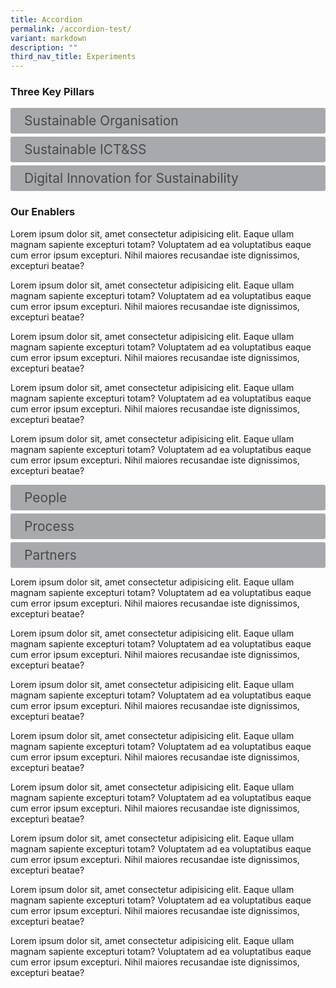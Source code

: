 ```yaml
---
title: Accordion
permalink: /accordion-test/
variant: markdown
description: ""
third_nav_title: Experiments
---
```

<style>
input {
display: none;
}

label {
	display: block;
	padding: 8px 22px;
	margin: 0 0 5px 0;
	cursor: pointor;
	background: #a7a9ac;
	border-radius: 3px;
	color: #484848;
	transition: ease .5s;
	font-size: 1.5em;
}
	
	label:hover {
	background: #B41E8E;
	color: #FFF;
}

.accordion-content {
padding: 10px 0px 30px 30px;
margin: 0 0 1px 0;
border-radius: 3px;
}

  

input + label + .accordion-content {
display: none;
}

  

input:checked + label + .accordion-content {
display: none;
}

  

input:checked + label + .accordion-content {
display: block;
}
</style>

  

### Three Key Pillars

  

<div>
<input id="title1" type="checkbox"><label for="title1">Sustainable Organisation</label>
<div class="accordion-content">
	<p>We prioritise ethical practices and sustainable operations in every aspect of our operations, where we actively reduce, reuse, recycle and remove any unnecessary wastage.</p>
</div>
<input id="title2" type="checkbox"><label for="title2">Sustainable ICT&amp;SS</label>
<div class="accordion-content">
	<p>We incorporate green practices and technologies into our hardware selection and software development approaches to provide more eco-conscious solutions.</p>
</div>
<input id="title3" type="checkbox"><label for="title3">Digital Innovation for Sustainability</label>
<div class="accordion-content">
<p>We empower the Singapore Government’s net zero journey with innovative digital solutions that make a positive impact on the environment.</p>
</div>
</div>


### Our Enablers&nbsp;

<p>Lorem ipsum dolor sit, amet consectetur adipisicing elit. Eaque ullam magnam sapiente excepturi totam? Voluptatem ad ea voluptatibus eaque cum error ipsum excepturi. Nihil maiores recusandae iste dignissimos, excepturi beatae?</p>
<p>Lorem ipsum dolor sit, amet consectetur adipisicing elit. Eaque ullam magnam sapiente excepturi totam? Voluptatem ad ea voluptatibus eaque cum error ipsum excepturi. Nihil maiores recusandae iste dignissimos, excepturi beatae?</p>
<p>Lorem ipsum dolor sit, amet consectetur adipisicing elit. Eaque ullam magnam sapiente excepturi totam? Voluptatem ad ea voluptatibus eaque cum error ipsum excepturi. Nihil maiores recusandae iste dignissimos, excepturi beatae?</p>
<p>Lorem ipsum dolor sit, amet consectetur adipisicing elit. Eaque ullam magnam sapiente excepturi totam? Voluptatem ad ea voluptatibus eaque cum error ipsum excepturi. Nihil maiores recusandae iste dignissimos, excepturi beatae?</p>
<p>Lorem ipsum dolor sit, amet consectetur adipisicing elit. Eaque ullam magnam sapiente excepturi totam? Voluptatem ad ea voluptatibus eaque cum error ipsum excepturi. Nihil maiores recusandae iste dignissimos, excepturi beatae?</p>

<div>
<input id="title4" type="checkbox"><label for="title4">People</label>
<div class="accordion-content">
<p>Empowering all GovTech Leaders and GovTechies to drive eco-conscious practices across business lines, consuming fewer resources, and fostering a sustainable culture.</p>
</div>
<input id="title5" type="checkbox"><label for="title5">Process</label>
<div class="accordion-content">
<p>Embedding sustainable standards, processes, and tools within the software development lifecycle to achieve sustainability by design while ensuring high service reliability and performance.</p>
</div>
<input id="title6" type="checkbox"><label for="title6">Partners</label>
<div class="accordion-content">
<p>Engaging and collaborating with suppliers, industry peers, public officers, and citizens to drive the innovation and adoption of sustainable technology solutions and approaches.</p>
</div>
</div>

<p>Lorem ipsum dolor sit, amet consectetur adipisicing elit. Eaque ullam magnam sapiente excepturi totam? Voluptatem ad ea voluptatibus eaque cum error ipsum excepturi. Nihil maiores recusandae iste dignissimos, excepturi beatae?</p>
<p>Lorem ipsum dolor sit, amet consectetur adipisicing elit. Eaque ullam magnam sapiente excepturi totam? Voluptatem ad ea voluptatibus eaque cum error ipsum excepturi. Nihil maiores recusandae iste dignissimos, excepturi beatae?</p>
<p>Lorem ipsum dolor sit, amet consectetur adipisicing elit. Eaque ullam magnam sapiente excepturi totam? Voluptatem ad ea voluptatibus eaque cum error ipsum excepturi. Nihil maiores recusandae iste dignissimos, excepturi beatae?</p><p>Lorem ipsum dolor sit, amet consectetur adipisicing elit. Eaque ullam magnam sapiente excepturi totam? Voluptatem ad ea voluptatibus eaque cum error ipsum excepturi. Nihil maiores recusandae iste dignissimos, excepturi beatae?</p><p>Lorem ipsum dolor sit, amet consectetur adipisicing elit. Eaque ullam magnam sapiente excepturi totam? Voluptatem ad ea voluptatibus eaque cum error ipsum excepturi. Nihil maiores recusandae iste dignissimos, excepturi beatae?</p><p>Lorem ipsum dolor sit, amet consectetur adipisicing elit. Eaque ullam magnam sapiente excepturi totam? Voluptatem ad ea voluptatibus eaque cum error ipsum excepturi. Nihil maiores recusandae iste dignissimos, excepturi beatae?</p><p>Lorem ipsum dolor sit, amet consectetur adipisicing elit. Eaque ullam magnam sapiente excepturi totam? Voluptatem ad ea voluptatibus eaque cum error ipsum excepturi. Nihil maiores recusandae iste dignissimos, excepturi beatae?</p>
<p>Lorem ipsum dolor sit, amet consectetur adipisicing elit. Eaque ullam magnam sapiente excepturi totam? Voluptatem ad ea voluptatibus eaque cum error ipsum excepturi. Nihil maiores recusandae iste dignissimos, excepturi beatae?</p>